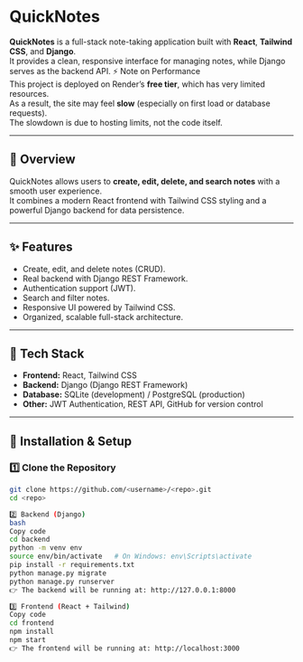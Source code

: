 # QuickNotes

**QuickNotes** is a full-stack note-taking application built with **React**, **Tailwind CSS**, and **Django**.  
It provides a clean, responsive interface for managing notes, while Django serves as the backend API.
⚡ Note on Performance  
This project is deployed on Render’s **free tier**, which has very limited resources.  
As a result, the site may feel **slow** (especially on first load or database requests).  
The slowdown is due to hosting limits, not the code itself.

---

## 📌 Overview
QuickNotes allows users to **create, edit, delete, and search notes** with a smooth user experience.  
It combines a modern React frontend with Tailwind CSS styling and a powerful Django backend for data persistence.

---

## ✨ Features
- Create, edit, and delete notes (CRUD).
- Real backend with Django REST Framework.
- Authentication support (JWT).
- Search and filter notes.
- Responsive UI powered by Tailwind CSS.
- Organized, scalable full-stack architecture.

---

## 🧰 Tech Stack
- **Frontend:** React, Tailwind CSS  
- **Backend:** Django (Django REST Framework)  
- **Database:** SQLite (development) / PostgreSQL (production)  
- **Other:** JWT Authentication, REST API, GitHub for version control  

---

## 🚀 Installation & Setup

### 1️⃣ Clone the Repository
```bash
git clone https://github.com/<username>/<repo>.git
cd <repo>

2️⃣ Backend (Django)
bash
Copy code
cd backend
python -m venv env
source env/bin/activate   # On Windows: env\Scripts\activate
pip install -r requirements.txt
python manage.py migrate
python manage.py runserver
👉 The backend will be running at: http://127.0.0.1:8000

3️⃣ Frontend (React + Tailwind)
Copy code
cd frontend
npm install
npm start
👉 The frontend will be running at: http://localhost:3000
